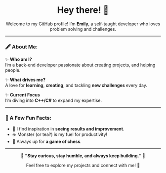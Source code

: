 <h1 align="center">Hey there! 👋</h1>
<p align="center">Welcome to my GitHub profile! I’m <strong>Emily</strong>, a self-taught developer who loves problem solving and challenges.</p>

---

### 🖋️ About Me:
✨ **Who am I?**  
I’m a back-end developer passionate about creating projects, and helping people.

✨ **What drives me?**  
A love for **learning**, **creating**, and tackling **new challenges** every day.

✨ **Current Focus**  
I’m diving into **C++/C#** to expand my expertise.

---

### 🌟 A Few Fun Facts:
- 🌌 I find inspiration in **seeing results and improvement**.  
- ☕ Monster (or tea?) is my fuel for productivity!  
- 🎯 Always up for **a game of chess**.

---

<p align="center">
  🌟 <strong>"Stay curious, stay humble, and always keep building."</strong> 🌟
</p>

<p align="center">
  Feel free to explore my projects and connect with me! 🚀
</p>
